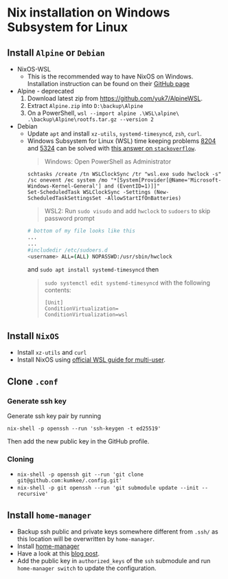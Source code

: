 # Nix installation on Windows Subsystem for Linux

## Install `Alpine` or `Debian`

- NixOS-WSL
  - This is the recommended way to have NixOS on Windows. Installation
    instruction can be found on their [GitHub page](https://github.com/nix-community/NixOS-WSL)
- Alpine - deprecated
  1. Download latest zip from https://github.com/yuk7/AlpineWSL.
  1. Extract `Alpine.zip` into `D:\backup\Alpine`
  1. On a PowerShell,
     `wsl --import alpine .\WSL\alpine\ .\backup\Alpine\rootfs.tar.gz --version 2`
- Debian
  - Update `apt` and install `xz-utils`, `systemd-timesyncd`, `zsh`, `curl`.
  - Windows Subsystem for Linux (WSL) time keeping problems
    [8204](https://github.com/microsoft/WSL/issues/8204) and
    [5324](https://github.com/microsoft/WSL/issues/5324) can be solved with
    [this answer on `stackoverflow`](https://stackoverflow.com/questions/65086856/wsl2-clock-is-out-of-sync-with-windows).
    > Windows: Open PowerShell as Administrator
    ```shell
    schtasks /create /tn WSLClockSync /tr "wsl.exe sudo hwclock -s" /sc onevent /ec system /mo "*[System[Provider[@Name='Microsoft-Windows-Kernel-General'] and (EventID=1)]]"
    Set-ScheduledTask WSLClockSync -Settings (New-ScheduledTaskSettingsSet -AllowStartIfOnBatteries)
    ```
    > WSL2: Run `sudo visudo` and add `hwclock` to `sudoers` to skip password prompt
    ```bash
    # bottom of my file looks like this
    ...
    ...
    #includedir /etc/sudoers.d
    <username> ALL=(ALL) NOPASSWD:/usr/sbin/hwclock
    ```
    and
    `sudo apt install systemd-timesyncd` then
    > `sudo systemctl edit systemd-timesyncd` with the following contents:
    >
    > ```
    > [Unit]
    > ConditionVirtualization=
    > ConditionVirtualization=wsl
    > ```

## Install `NixOS`

- Install `xz-utils` and `curl`
- Install NixOS using
  [official WSL guide for multi-user](https://nixos.org/download.html#nix-install-windows).

## Clone `.conf`

### Generate ssh key

Generate ssh key pair by running

```shell
nix-shell -p openssh --run 'ssh-keygen -t ed25519'
```

Then add the new public key in the GitHub profile.

### Cloning

- `nix-shell -p openssh git --run 'git clone git@github.com:kumkee/.config.git'`
- `nix-shell -p git openssh --run 'git submodule update --init --recursive'`

## Install `home-manager`

- Backup ssh public and private keys somewhere different from `.ssh/` as this
  location will be overwritten by `home-manager`.
- Install
  [home-manager](https://nix-community.github.io/home-manager/index.html#ch-installation)
- Have a look at this
  [blog post](https://cbailey.co.uk/posts/a_minimal_nix_development_environment_on_wsl).
- Add the public key in `authorized_keys` of the `ssh` submodule and run
  `home-manager switch` to update the configuration.
